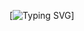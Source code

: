 [![Typing SVG](https://readme-typing-svg.demolab.com?font=Fira+Code&pause=1000&color=3477F7&width=435&lines=I'm+FullStack+Developer+...%F0%9F%92%BB)]
